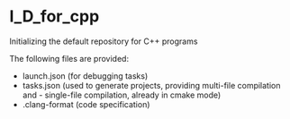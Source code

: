 # I_D_for_cpp
  Initializing the default repository for C++ programs


The following files are provided:
  - launch.json (for debugging tasks)
  - tasks.json (used to generate projects, providing multi-file compilation and - single-file compilation, already in cmake mode)
  - .clang-format (code specification)